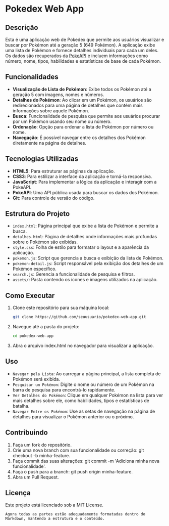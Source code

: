 # Pokedex Web App

## Descrição

Esta é uma aplicação web de Pokedex que permite aos usuários visualizar e buscar por Pokémon até a geração 5 (649 Pokémon). A aplicação exibe uma lista de Pokémon e fornece detalhes individuais para cada um deles. Os dados são recuperados da [PokeAPI](https://pokeapi.co/) e incluem informações como número, nome, tipos, habilidades e estatísticas de base de cada Pokémon.

## Funcionalidades

- **Visualização de Lista de Pokémon**: Exibe todos os Pokémon até a geração 5 com imagens, nomes e números.
- **Detalhes do Pokémon**: Ao clicar em um Pokémon, os usuários são redirecionados para uma página de detalhes que contém mais informações sobre aquele Pokémon.
- **Busca**: Funcionalidade de pesquisa que permite aos usuários procurar por um Pokémon usando seu nome ou número.
- **Ordenação**: Opção para ordenar a lista de Pokémon por número ou nome.
- **Navegação**: É possível navegar entre os detalhes dos Pokémon diretamente na página de detalhes.

## Tecnologias Utilizadas

- **HTML5**: Para estruturar as páginas da aplicação.
- **CSS3**: Para estilizar a interface da aplicação e torná-la responsiva.
- **JavaScript**: Para implementar a lógica da aplicação e interagir com a PokeAPI.
- **PokeAPI**: Uma API pública usada para buscar os dados dos Pokémon.
- **Git**: Para controle de versão do código.

## Estrutura do Projeto

- `index.html`: Página principal que exibe a lista de Pokémon e permite a busca.
- `detalhes.html`: Página de detalhes onde informações mais profundas sobre o Pokémon são exibidas.
- `style.css`: Folha de estilo para formatar o layout e a aparência da aplicação.
- `pokemon.js`: Script que gerencia a busca e exibição da lista de Pokémon.
- `pokemon-detail.js`: Script responsável pela exibição dos detalhes de um Pokémon específico.
- `search.js`: Gerencia a funcionalidade de pesquisa e filtros.
- `assets/`: Pasta contendo os ícones e imagens utilizados na aplicação.

## Como Executar

1. Clone este repositório para sua máquina local:

   ```bash
   git clone https://github.com/seuusuario/pokedex-web-app.git
   ```

2. Navegue até a pasta do projeto:
    
    ```bash
   cd pokedex-web-app
   ```

3. Abra o arquivo index.html no navegador para visualizar a aplicação.

## Uso

- `Navegar pela Lista`: Ao carregar a página principal, a lista completa de Pokémon será exibida.
- `Pesquisar um Pokémon`: Digite o nome ou número de um Pokémon na barra de pesquisa para encontrá-lo rapidamente.
- `Ver Detalhes do Pokémon`: Clique em qualquer Pokémon na lista para ver mais detalhes sobre ele, como habilidades, tipos e estatísticas de batalha.
- `Navegar Entre os Pokémon`: Use as setas de navegação na página de detalhes para visualizar o Pokémon anterior ou o próximo.

## Contribuindo

1. Faça um fork do repositório.
2. Crie uma nova branch com sua funcionalidade ou correção: git checkout -b minha-feature.
3. Faça commit das suas alterações: git commit -m 'Adiciona minha nova funcionalidade'.
4. Faça o push para a branch: git push origin minha-feature.
5. Abra um Pull Request.

## Licença

Este projeto está licenciado sob a MIT License.

   ```cssharp
   Agora todas as partes estão adequadamente formatadas dentro do Markdown, mantendo a estrutura e o conteúdo.
   ```
